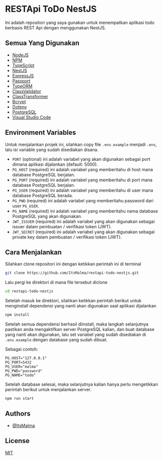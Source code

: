 # RESTApi ToDo NestJS

Ini adalah repositori yang saya gunakan untuk menempatkan aplikasi todo berbasis REST Api dengan menggunakan NestJS.

## Semua Yang Digunakan

- [NodeJS](https://nodejs.org)
- [NPM](https://www.npmjs.com)
- [TypeScript](https://www.typescriptlang.org)
- [NestJS](https://nestjs.com)
- [ExpressJS](https://expressjs.com/)
- [Passport](https://www.passportjs.org/)
- [TypeORM](https://typeorm.io/)
- [ClassValidator](https://github.com/typestack/class-validator)
- [ClassTransformer](https://github.com/typestack/class-transformer)
- [Bcrypt](https://www.npmjs.com/package/bcrypt)
- [Dotenv](https://www.npmjs.com/package/dotenv)
- [PostgreSQL](https://www.postgresql.org)
- [Visual Studio Code](https://code.visualstudio.com/)

## Environment Variables

Untuk menjalankan projek ini, silahkan copy file `.env.example` menjadi `.env`, lalu isi variable yang sudah disediakan disana.

- `PORT` (optional) ini adalah variabel yang akan digunakan sebagai port dimana aplikasi dijalankan (default: 5000).
- `PG_HOST` (required) ini adalah variabel yang memberitahu di host mana database PostgreSQL berjalan.
- `PG_PORT` (required) ini adalah variabel yang memberitahu di port mana database PostgreSQL berjalan.
- `PG_USER` (required) ini adalah variabel yang memberitahu di user mana database PostgreSQL berada.
- `PG_PWD` (required) ini adalah variabel yang memberitahu password dari user `PG_USER`.
- `PG_NAME` (required) ini adalah variabel yang memberitahu nama database PostgreSQL yang akan digunakan.
- `JWT_ISSUER` (required) ini adalah variabel yang akan digunakan sebagai issuer dalam pembuatan / verifikasi token (JWT).
- `JWT_SECRET` (required) ini adalah variabel yang akan digunakan sebagai private key dalam pembuatan / verifikasi token (JWT).

## Cara Menjalankan

Silahkan clone repositori ini dengan ketikkan perintah ini di terminal

```bash
git clone https://github.com/ItsMalma/restapi-todo-nestjs.git
```

Lalu pergi ke direktori di mana file tersebut diclone

```bash
cd restapi-todo-nestjs
```

Setelah masuk ke direktori, silahkan ketikkan perintah berikut untuk menginstall dependensi yang nanti akan digunakan saat aplikasi dijalankan

```bash
npm install
```

Setelah semua dependensi berhasil diinstall, maka langkah selanjutnya pastikan anda mengaktifkan server PostgreSQL kalian, dan buat database yang nanti akan digunakan, lalu set variabel yang sudah disediakan di `.env.example` dengan database yang sudah dibuat.

Sebagai contoh:

```env
PG_HOST="127.0.0.1"
PG_PORT=5432
PG_USER="malma"
PG_PWD="password"
PG_NAME="todo"
```

Setelah database selesai, maka selanjutnya kalian hanya perlu mengetikkan perintah berikut untuk menjalankan server.

```bash
npm run start
```

## Authors

- [@ItsMalma](https://www.github.com/ItsMalma)

## License

[MIT](https://choosealicense.com/licenses/mit/)
